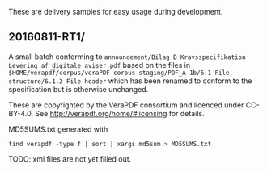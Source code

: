 These are delivery samples for easy usage during
development.

20160811-RT1/
---

A small batch conforming to `announcement/Bilag B Kravsspecifikation Levering af digitale aviser.pdf` based on
the files in  `$HOME/verapdf/corpus/veraPDF-corpus-staging/PDF_A-1b/6.1 File structure/6.1.2 File header` which
has been renamed to conform to the specification but is otherwise unchanged.

These are copyrighted by the VeraPDF consortium and licenced under CC-BY-4.0.  See http://verapdf.org/home/#licensing for details.

MD5SUMS.txt generated with

    find verapdf -type f | sort | xargs md5sum > MD5SUMS.txt


TODO:  xml files are not yet filled out.

